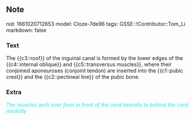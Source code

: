 ## Note
nid: 1661020712653
model: Cloze-7de96
tags: GSSE::!Contributor::Tom_Li
markdown: false

### Text
<div>
  The {{c3::roof}} of the inguinal canal is formed by the lower
  edges of the {{c4::internal oblique}} and {{c5::transversus
  muscles}}, where their conjoined aponeuroses (conjoint tendon)
  are inserted into the {{c1::pubic crest}} and the {{c2::pectineal
  line}} of the pubic bone.
</div>

### Extra
<i><font color="#1DE7E5">The muscles arch over from in front of the
cord laterally to behind the cord medially</font></i>
